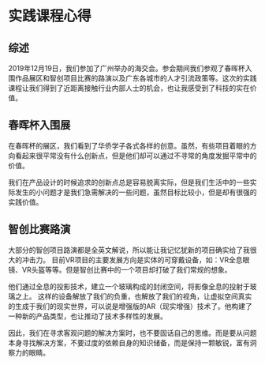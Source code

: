 # 实践课程心得

## 综述
2019年12月19日，我们参加了广州举办的海交会。参会期间我们参观了春晖杯入围作品展区和智创项目比赛的路演以及广东各城市的人才引流政策等。这次的实践课程让我们得到了近距离接触行业内部人士的机会，也让我感受到了科技的实在价值。

## 春晖杯入围展

在春晖杯的展区，我们看到了华侨学子各式各样的创意。虽然，有些项目着眼的方向看起来很平常没有什么创新点，但是他们却可以通过不寻常的角度发掘平常中的价值。

我们在产品设计的时候追求的创新点总是容易脱离实际，但是我们生活中的一些实际发生的小问题才是我们急需解决的一些问题，虽然目标比较小，但是却有很强的实践价值。

## 智创比赛路演

大部分的智创项目路演都是全英文解说，所以能让我记忆犹新的项目确实给了我很大的冲击力。
目前VR项目的主要发展方向是实体的可穿戴设备，如：VR全息眼镜、VR头盔等等。但是智创比赛中的一个项目却打破了我们常规的想象。

他们通过全息的投影技术，建立一个玻璃构成的封闭空间，将影像全息的投射于玻璃之上。
这样的设备解放了我们的负重，也解放了我们的视角，让虚拟空间真实的生成于我们的现实世界，可以说是增强版的AR（现实增强）技术了。他构建了一种新的产品类型，也让推动了技术多样性的发展。

因此，我们在寻求客观问题的解决方案时，也不要固话自己的思维。而是要从问题本身寻找解决方案，不要过度的依赖自身的知识储备，而是保持一颗敏锐，富有洞察力的眼睛。
